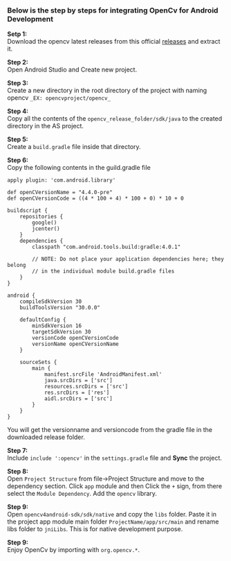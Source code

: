 ### Below is the step by steps for integrating OpenCv for Android Development  
**Setp 1:**  
Download the opencv latest releases from this official [releases](https://opencv.org/releases/) and extract it.   
  
**Step 2:**  
Open Android Studio and Create new project.   

**Step 3:**  
Create a new directory in the root directory of the project with naming opencv ```_EX: opencvproject/opencv_```  
  
**Step 4:**  
Copy all the contents of the ```opencv_release_folder/sdk/java``` to the created directory in the AS project.  
  
**Step 5:**  
Create a ```build.gradle``` file inside that directory.   
  
**Step 6:**  
Copy the following contents in the guild.gradle file  
```
apply plugin: 'com.android.library'

def openCVersionName = "4.4.0-pre"
def openCVersionCode = ((4 * 100 + 4) * 100 + 0) * 10 + 0

buildscript {
    repositories {
        google()
        jcenter()
    }
    dependencies {
        classpath "com.android.tools.build:gradle:4.0.1"

        // NOTE: Do not place your application dependencies here; they belong
        // in the individual module build.gradle files
    }
}

android {
    compileSdkVersion 30
    buildToolsVersion "30.0.0"

    defaultConfig {
        minSdkVersion 16
        targetSdkVersion 30
        versionCode openCVersionCode
        versionName openCVersionName
    }

    sourceSets {
        main {
            manifest.srcFile 'AndroidManifest.xml'
            java.srcDirs = ['src']
            resources.srcDirs = ['src']
            res.srcDirs = ['res']
            aidl.srcDirs = ['src']
        }
    }
}
```  
You will get the versionname and versioncode from the gradle file in the downloaded release folder.  
  
**Step 7:**  
Include ```include ':opencv'``` in the ```settings.gradle``` file and **Sync** the project.  

**Step 8:**  
Open ```Project Structure``` from file->Project Structure and move to the dependency section. Click ```app``` module and then Click the ```+``` sign, from there select the ```Module Dependency```. Add the ```opencv``` library.     

**Step 9:**  
Open ```opencv4android-sdk/sdk/native``` and copy the ```libs``` folder. Paste it in the project app module main folder ```ProjectName/app/src/main``` and rename libs folder to ```jniLibs```. This is for native development purpose. 
  
**Step 9:**  
Enjoy OpenCv by importing with ```org.opencv.*```. 
